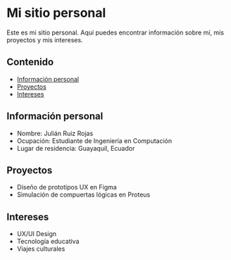 # Mi sitio personal 
Este es mi sitio personal. Aquí puedes encontrar información sobre mí, mis proyectos y mis intereses.

## Contenido

* [Información personal](#información-personal)
* [Proyectos](#proyectos)
* [Intereses](#intereses)

## Información personal

* Nombre: Julián Ruiz Rojas
* Ocupación: Estudiante de Ingeniería en Computación
* Lugar de residencia: Guayaquil, Ecuador

## Proyectos

* Diseño de prototipos UX en Figma
* Simulación de compuertas lógicas en Proteus

## Intereses

* UX/UI Design
* Tecnología educativa
* Viajes culturales
